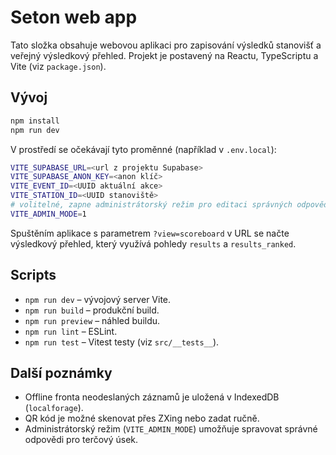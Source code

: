 # Seton web app

Tato složka obsahuje webovou aplikaci pro zapisování výsledků stanovišť a
veřejný výsledkový přehled. Projekt je postavený na Reactu, TypeScriptu a Vite
(viz `package.json`).

## Vývoj

```bash
npm install
npm run dev
```

V prostředí se očekávají tyto proměnné (například v `.env.local`):

```bash
VITE_SUPABASE_URL=<url z projektu Supabase>
VITE_SUPABASE_ANON_KEY=<anon klíč>
VITE_EVENT_ID=<UUID aktuální akce>
VITE_STATION_ID=<UUID stanoviště>
# volitelné, zapne administrátorský režim pro editaci správných odpovědí
VITE_ADMIN_MODE=1
```

Spuštěním aplikace s parametrem `?view=scoreboard` v URL se načte výsledkový
přehled, který využívá pohledy `results` a `results_ranked`.

## Scripts

- `npm run dev` – vývojový server Vite.
- `npm run build` – produkční build.
- `npm run preview` – náhled buildu.
- `npm run lint` – ESLint.
- `npm run test` – Vitest testy (viz `src/__tests__`).

## Další poznámky

- Offline fronta neodeslaných záznamů je uložená v IndexedDB (`localforage`).
- QR kód je možné skenovat přes ZXing nebo zadat ručně.
- Administrátorský režim (`VITE_ADMIN_MODE`) umožňuje spravovat správné odpovědi
  pro terčový úsek.
